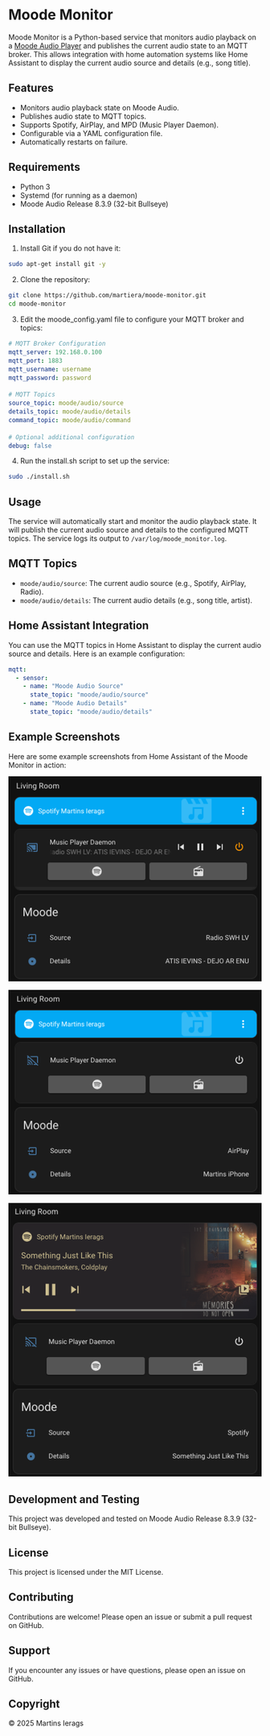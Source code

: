 # Moode Monitor

Moode Monitor is a Python-based service that monitors audio playback on a [Moode Audio Player](https://moodeaudio.org/) and publishes the current audio state to an MQTT broker. This allows integration with home automation systems like Home Assistant to display the current audio source and details (e.g., song title).

## Features

- Monitors audio playback state on Moode Audio.
- Publishes audio state to MQTT topics.
- Supports Spotify, AirPlay, and MPD (Music Player Daemon).
- Configurable via a YAML configuration file.
- Automatically restarts on failure.


## Requirements
- Python 3
- Systemd (for running as a daemon)
- Moode Audio Release 8.3.9 (32-bit Bullseye)

## Installation

1. Install Git if you do not have it:
```bash
sudo apt-get install git -y
```

2. Clone the repository:
```bash
git clone https://github.com/martiera/moode-monitor.git
cd moode-monitor
```

3. Edit the moode_config.yaml file to configure your MQTT broker and topics:
```yaml
# MQTT Broker Configuration
mqtt_server: 192.168.0.100
mqtt_port: 1883
mqtt_username: username
mqtt_password: password

# MQTT Topics
source_topic: moode/audio/source
details_topic: moode/audio/details
command_topic: moode/audio/command

# Optional additional configuration
debug: false
```

4. Run the install.sh script to set up the service:
```bash
sudo ./install.sh
```

## Usage

The service will automatically start and monitor the audio playback state. It will publish the current audio source and details to the configured MQTT topics. The service logs its output to `/var/log/moode_monitor.log`.


## MQTT Topics

- `moode/audio/source`: The current audio source (e.g., Spotify, AirPlay, Radio).
- `moode/audio/details`: The current audio details (e.g., song title, artist).

## Home Assistant Integration

You can use the MQTT topics in Home Assistant to display the current audio source and details. Here is an example configuration:
```yaml
mqtt:
  - sensor:
    - name: "Moode Audio Source"
      state_topic: "moode/audio/source"
    - name: "Moode Audio Details"
      state_topic: "moode/audio/details"
```

## Example Screenshots

Here are some example screenshots from Home Assistant of the Moode Monitor in action:

![Moode Monitor Radio Stream](screenshots/radio-stream.png)

![Moode Monitor AirPlay](screenshots/airplay.png)

![Moode Monitor Spotify](screenshots/spotify.png)

## Development and Testing

This project was developed and tested on Moode Audio Release 8.3.9 (32-bit Bullseye).

## License

This project is licensed under the MIT License.

## Contributing

Contributions are welcome! Please open an issue or submit a pull request on GitHub.

## Support

If you encounter any issues or have questions, please open an issue on GitHub.

## Copyright

© 2025 Martins Ierags
